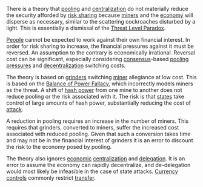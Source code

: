 There is a theory that [pooling](Glossary#pooling) and [centralization](Glossary#centralization) do not materially reduce the security afforded by [risk sharing](Risk-Sharing-Principle) because [miners](Glossary#miner) and the [economy](Glossary#economy) will disperse as necessary, similar to the scattering cockroaches disturbed by a light. This is essentially a dismissal of the [Threat Level Paradox](Threat-Level-Paradox).

[People](Glossary#person) cannot be expected to work against their own financial interest. In order for risk sharing to increase, the financial pressures against it must be reversed. An assumption to the contrary is economically irrational. Reversal cost can be significant, especially considering [consensus](Glossary#consensus)-based [pooling pressures](Pooling-Pressure-Risk) and [decentralization](Centralization-Risk) switching costs.

The theory is based on [grinders](Glossary#grinder) switching [miner](Glossary#miner) allegiance at low cost. This is based on the [Balance of Power Fallacy](Balance-of-Power-Fallacy), which incorrectly models miners as the threat. A shift of [hash power](Glossary#hash-power) from one mine to another does not reduce pooling or the risk associated with it. The risk is that [states](Glossary#state) take control of large amounts of hash power, substantially reducing the cost of [attack](Glossary#attack).

A reduction in pooling requires an increase in the number of miners. This requires that grinders, converted to miners, suffer the increased cost associated with reduced pooling. Given that such a conversion takes time and may not be in the financial interest of grinders it is an error to discount the risk to the economy posed by pooling.

The theory also ignores [economic](Glossary#economy) [centralization](Glossary#centralization) and [delegation](Glossary#delegation). It is an error to assume the economy can rapidly decentralize, and de-delegation would most likely be infeasible in the case of state attacks. [Currency controls](https://en.wikipedia.org/wiki/Foreign_exchange_controls) commonly restrict [transfer](Glossary#transfer).